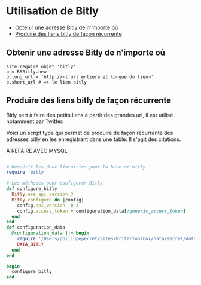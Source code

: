 # Utilisation de Bitly

* [Obtenir une adresse Bitly de n'importe où](#obteniruneadressebitlydenimporteou)
* [Produire des liens bitly de façon récurrente](#produiredefaconrecurrente)


<a name='obteniruneadressebitlydenimporteou'></a>

## Obtenir une adresse Bitly de n'importe où

    site.require_objet 'bitly'
    b = RSBitly.new
    b.long_url = 'http://<l'url entière et longue du lien>'
    b.short_url # => le lien bitly



<a name='produiredefaconrecurrente'></a>

## Produire des liens bitly de façon récurrente



Bitly sert à faire des petits liens à partir des grandes url, il est utilisé notamment par Twitter.

Voici un script type qui permet de produire de façon récurrente des adresses bitly en les enregistrant dans une table. Il s'agit des citations.

À REFAIRE AVEC MYSQL

~~~ruby

# Requérir les deux librairies pour la base et bitly
require 'bitly'

# Les méthodes pour configurer Bitly
def configure_bitly
  Bitly.use_api_version_3
  Bitly.configure do |config|
    config.api_version  = 3
    config.access_token = configuration_data[:generic_access_token]
  end
end
def configuration_data
  @configuration_data ||= begin
    require '/Users/philippeperret/Sites/WriterToolbox/data/secret/data_bitly.rb'
    DATA_BITLY
  end
end

begin
  configure_bitly
end

~~~
